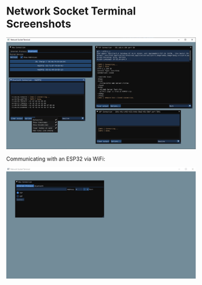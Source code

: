 # Network Socket Terminal Screenshots

![Shot 1](img/shot1.png)

Communicating with an ESP32 via WiFi:

![Shot 2](img/shot2.gif)
